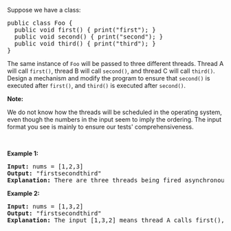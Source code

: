 Suppose we have a class:

<pre>
public class Foo {
  public void first() { print("first"); }
  public void second() { print("second"); }
  public void third() { print("third"); }
}
</pre>

The same instance of `` Foo `` will be passed to three different threads. Thread A will call `` first() ``, thread B will call `` second() ``, and thread C will call `` third() ``. Design a mechanism and modify the program to ensure that `` second() `` is executed after `` first() ``, and `` third() `` is executed after `` second() ``.

__Note:__

We do not know how the threads will be scheduled in the operating system, even though the numbers in the input seem to imply the ordering. The input format you see is mainly to ensure our tests' comprehensiveness.

&nbsp;

__Example 1:__

<pre>
<strong>Input:</strong> nums = [1,2,3]
<strong>Output:</strong> "firstsecondthird"
<strong>Explanation:</strong> There are three threads being fired asynchronously. The input [1,2,3] means thread A calls first(), thread B calls second(), and thread C calls third(). "firstsecondthird" is the correct output.
</pre>

__Example 2:__

<pre>
<strong>Input:</strong> nums = [1,3,2]
<strong>Output:</strong> "firstsecondthird"
<strong>Explanation:</strong> The input [1,3,2] means thread A calls first(), thread B calls third(), and thread C calls second(). "firstsecondthird" is the correct output.
</pre>